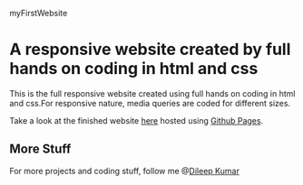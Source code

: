 myFirstWebsite

# A responsive website created by full hands on coding in html and css

This is the full responsive website created using full hands on coding in html and css.For responsive nature, media queries are coded for different sizes.

Take a look at the finished website [here](https://dileepkumar9030.github.io/myFirstWebsite/) hosted using [Github Pages](https://pages.github.com/).

## More Stuff
For more projects and coding stuff, follow me @[Dileep Kumar](https://github.com/dileepkumar9030)

